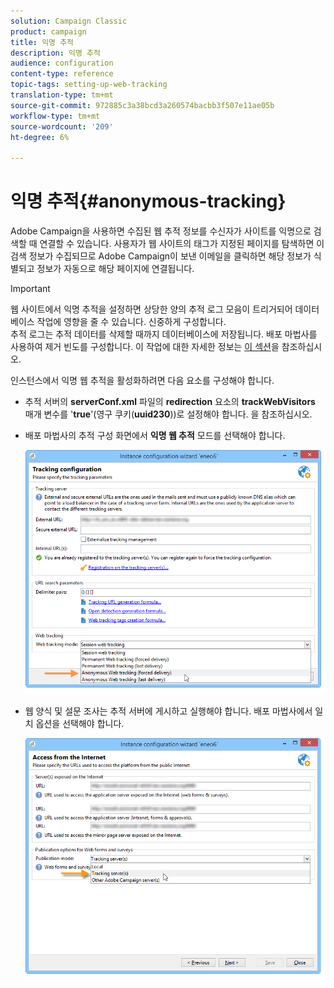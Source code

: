 ```yaml
---
solution: Campaign Classic
product: campaign
title: 익명 추적
description: 익명 추적
audience: configuration
content-type: reference
topic-tags: setting-up-web-tracking
translation-type: tm+mt
source-git-commit: 972885c3a38bcd3a260574bacbb3f507e11ae05b
workflow-type: tm+mt
source-wordcount: '209'
ht-degree: 6%

---
```



# 익명 추적{#anonymous-tracking}

Adobe Campaign을 사용하면 수집된 웹 추적 정보를 수신자가 사이트를 익명으로 검색할 때 연결할 수 있습니다. 사용자가 웹 사이트의 태그가 지정된 페이지를 탐색하면 이 검색 정보가 수집되므로 Adobe Campaign이 보낸 이메일을 클릭하면 해당 정보가 식별되고 정보가 자동으로 해당 페이지에 연결됩니다.

>[!IMPORTANT]
>
>웹 사이트에서 익명 추적을 설정하면 상당한 양의 추적 로그 모음이 트리거되어 데이터베이스 작업에 영향을 줄 수 있습니다. 신중하게 구성합니다.\
>추적 로그는 추적 데이터를 삭제할 때까지 데이터베이스에 저장됩니다. 배포 마법사를 사용하여 제거 빈도를 구성합니다. 이 작업에 대한 자세한 정보는 [이 섹션](../../installation/using/deploying-an-instance.md#purging-data)을 참조하십시오.

인스턴스에서 익명 웹 추적을 활성화하려면 다음 요소를 구성해야 합니다.

* 추적 서버의 **serverConf.xml** 파일의 **redirection** 요소의 **trackWebVisitors** 매개 변수를 &#39;**true**&#39;(영구 쿠키(**uuid230**))로 설정해야 합니다. 을 참조하십시오.
* 배포 마법사의 추적 구성 화면에서 **익명 웹 추적** 모드를 선택해야 합니다.

   ![](assets/webtracking_anonymous_set.png)

* 웹 양식 및 설문 조사는 추적 서버에 게시하고 실행해야 합니다. 배포 마법사에서 일치 옵션을 선택해야 합니다.

   ![](assets/webtracking_publication_set_for_webapps.png)

